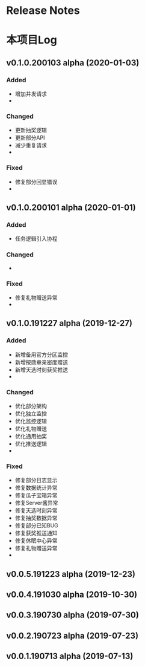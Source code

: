 # Release Notes
# 本项目Log

## v0.1.0.200103 alpha (2020-01-03)

### Added
- 增加并发请求
-

### Changed
- 更新抽奖逻辑
- 更新部分API
- 减少重复请求
-

### Fixed
- 修复部分回显错误
-

## v0.1.0.200101 alpha (2020-01-01)

### Added
- 任务逻辑引入协程

### Changed
-

### Fixed
- 修复礼物赠送异常
-

## v0.1.0.191227 alpha (2019-12-27)

### Added
- 新增备用官方分区监控
- 新增按勋章亲密度赠送
- 新增天选时刻获奖推送
-

### Changed
- 优化部分架构
- 优化独立监控
- 优化监控逻辑
- 优化礼物赠送
- 优化通用抽奖
- 优化推送逻辑
-

### Fixed
- 修复部分日志显示
- 修复数据统计异常
- 修复瓜子宝箱异常
- 修复Server酱异常
- 修复天选时刻异常
- 修复抽奖数据异常
- 修复部分已知BUG
- 修复获奖推送通知
- 修复休眠中心异常
- 修复礼物赠送异常 
-

## v0.0.5.191223 alpha (2019-12-23)

## v0.0.4.191030 alpha (2019-10-30)

## v0.0.3.190730 alpha (2019-07-30)

## v0.0.2.190723 alpha (2019-07-23)

## v0.0.1.190713 alpha (2019-07-13)
